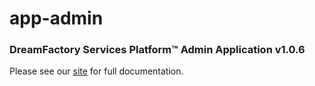 # app-admin

### DreamFactory Services Platform&trade; Admin Application v1.0.6

Please see our [site](http://dreamfactorysoftware.github.io) for full documentation.

